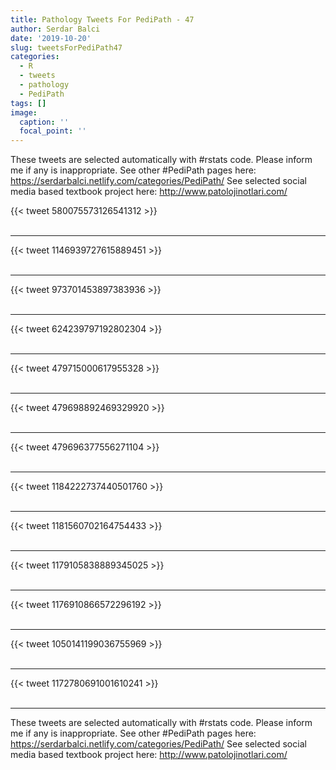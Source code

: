 ```yaml
---
title: Pathology Tweets For PediPath - 47
author: Serdar Balci
date: '2019-10-20'
slug: tweetsForPediPath47
categories:
  - R
  - tweets
  - pathology
  - PediPath
tags: []
image:
  caption: ''
  focal_point: ''
---
```



These tweets are selected automatically with #rstats code. Please inform me if any is inappropriate.
See other #PediPath pages here: https://serdarbalci.netlify.com/categories/PediPath/ 
See selected social media based textbook project here: http://www.patolojinotlari.com/

{{< tweet 580075573126541312 >}}
<br>
<br>
<hr>
{{< tweet 1146939727615889451 >}}
<br>
<br>
<hr>
{{< tweet 973701453897383936 >}}
<br>
<br>
<hr>
{{< tweet 624239797192802304 >}}
<br>
<br>
<hr>
{{< tweet 479715000617955328 >}}
<br>
<br>
<hr>
{{< tweet 479698892469329920 >}}
<br>
<br>
<hr>
{{< tweet 479696377556271104 >}}
<br>
<br>
<hr>
{{< tweet 1184222737440501760 >}}
<br>
<br>
<hr>
{{< tweet 1181560702164754433 >}}
<br>
<br>
<hr>
{{< tweet 1179105838889345025 >}}
<br>
<br>
<hr>
{{< tweet 1176910866572296192 >}}
<br>
<br>
<hr>
{{< tweet 1050141199036755969 >}}
<br>
<br>
<hr>
{{< tweet 1172780691001610241 >}}
<br>
<br>
<hr>


These tweets are selected automatically with #rstats code. Please inform me if any is inappropriate.
See other #PediPath pages here: https://serdarbalci.netlify.com/categories/PediPath/ 
See selected social media based textbook project here: http://www.patolojinotlari.com/
